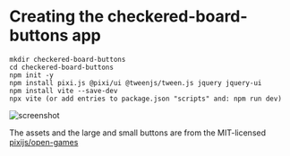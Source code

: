# Creating the checkered-board-buttons app

    mkdir checkered-board-buttons
    cd checkered-board-buttons
    npm init -y
    npm install pixi.js @pixi/ui @tweenjs/tween.js jquery jquery-ui
    npm install vite --save-dev
    npx vite (or add entries to package.json "scripts" and: npm run dev)

![screenshot](https://raw.github.com/afarber/pixi-questions/master/checkered-board-buttons/screenshot.gif)

The assets and the large and small buttons are from the MIT-licensed [pixijs/open-games](https://github.com/pixijs/open-games/)
